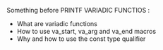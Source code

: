 Something before PRINTF 
VARIADIC FUNCTIOS :
- What are variadic functions
- How to use va_start, va_arg and va_end macros
- Why and how to use the const type qualifier